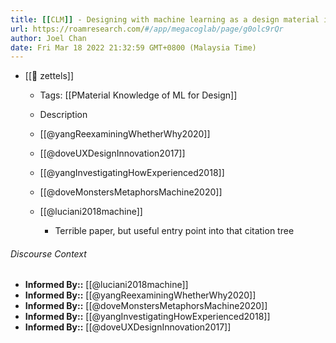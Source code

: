 ```yaml
---
title: [[CLM]] - Designing with machine learning as a design material is challenging
url: https://roamresearch.com/#/app/megacoglab/page/g0olc9rQr
author: Joel Chan
date: Fri Mar 18 2022 21:32:59 GMT+0800 (Malaysia Time)
---
```


- [[🌲 zettels]]

    - Tags: [[PMaterial Knowledge of ML for Design]]

    - Description

    - [[@yangReexaminingWhetherWhy2020]]

    - [[@doveUXDesignInnovation2017]]

    - [[@yangInvestigatingHowExperienced2018]]

    - [[@doveMonstersMetaphorsMachine2020]]

    - [[@luciani2018machine]]

        - Terrible paper, but useful entry point into that citation tree

###### Discourse Context

- **Informed By::** [[@luciani2018machine]]
- **Informed By::** [[@yangReexaminingWhetherWhy2020]]
- **Informed By::** [[@doveMonstersMetaphorsMachine2020]]
- **Informed By::** [[@yangInvestigatingHowExperienced2018]]
- **Informed By::** [[@doveUXDesignInnovation2017]]
